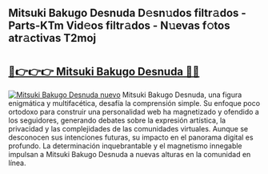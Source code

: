 ## Mitsuki Bakugo Desnuda D𝚎sn𝚞dos filtr𝚊dos - Parts-KTm Vid𝚎os filtr𝚊dos - N𝚞evas f𝚘tos atr𝚊ctivas T2moj

# <h2><a href="http://mb4oa4.tromn.icu/?c=Mitsuki+Bakugo+Desnuda">🔗👉👉👉 Mitsuki Bakugo Desnuda 🔗🔗</a></h2>

[![Mitsuki Bakugo Desnuda nuevo](https://i.imgur.com/pEAQMta.gif)](http://mb4oa4.tromn.icu/?c=Mitsuki+Bakugo+Desnuda)
Mitsuki Bakugo Desnuda, una figura enigmática y multifacética, desafía la comprensión simple. Su enfoque poco ortodoxo para construir una personalidad web ha magnetizado y ofendido a los seguidores, generando debates sobre la expresión artística, la privacidad y las complejidades de las comunidades virtuales. Aunque se desconocen sus intenciones futuras, su impacto en el panorama digital es profundo. La determinación inquebrantable y el magnetismo innegable impulsan a Mitsuki Bakugo Desnuda a nuevas alturas en la comunidad en línea.
